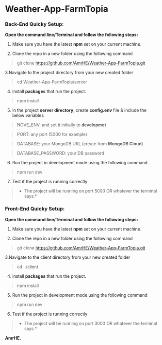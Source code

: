 # Weather-App-FarmTopia


### Back-End Quicky Setup:
**Open the command line/Terminal and follow the following steps:**
1. Make sure you have the latest **npm** set on your current machine.

2. Clone the repo in a new folder using the following command
 > git clone https://github.com/AmrHE/Weather-App-FarmTopia.git

3.Navigate to the project directory from your new created folder
 > cd Weather-App-FarmTopia/server
 
 
4. Install **packages** that run the project.
 > npm install

5. In the project **server directory**, create **config.env** file & include the below variables
 > NOVE_ENV: and set it initially to **developmet**
 
 > PORT: any port (5000 for example)
 
 > DATABASE: your MongoDB URL (create from **MongoDB Cloud**)
 
 > DATABASE_PASSWORD: your DB password
 
 
6. Run the project in development mode using the following command
 > npm run dev

7. Test if the project is running correctly
 > * The project will be running on port 5000 OR whatever the terminal says.*



### Front-End Quicky Setup:
**Open the command line/Terminal and follow the following steps:**
1. Make sure you have the latest **npm** set on your current machine.

2. Clone the repo in a new folder using the following command
 > git clone https://github.com/AmrHE/Weather-App-FarmTopia.git

3.Navigate to the client directory from your new created folder
 > cd ../client

4. Install **packages** that run the project.
 > npm install
 
5. Run the project in development mode using the following command
 > npm run dev
 
 
6. Test if the project is running correctly
 > * The project will be running on port 3000 OR whatever the terminal says.*


**AmrHE.**
